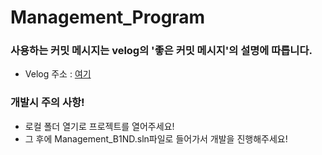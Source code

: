 # Management_Program

### 사용하는 커밋 메시지는 velog의 '좋은 커밋 메시지'의 설명에 따릅니다.<br/>
- Velog 주소 : [여기](https://velog.io/@hyeong412/TIL-%EC%A2%8B%EC%9D%80-%EC%BB%A4%EB%B0%8B-%EB%A9%94%EC%84%B8%EC%A7%80-%EC%9E%91%EC%84%B1%ED%95%98%EA%B8%B0-) <br/>

### 개발시 주의 사항!
- 로컬 폴더 열기로 프로젝트를 열어주세요!
- 그 후에 Management_B1ND.sln파일로 들어가서 개발을 진행해주세요!

